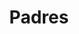 ---
title: Padres
crosslinks:
- youtubefactsbot
- reddit_stream
- PadresFarm
- baseball
- u_imguralbumbot
- youtubot
- CHICubs
- SanDiegoGulls
- monsterdongs
- Brewers
- anti_gif_bot
- MLS
- WahoosTipi
- CFBStreams
- SFGiants
- letsgofish
- MassdropBot
- sandiego
- tmsbmeta
- nhl_games
---